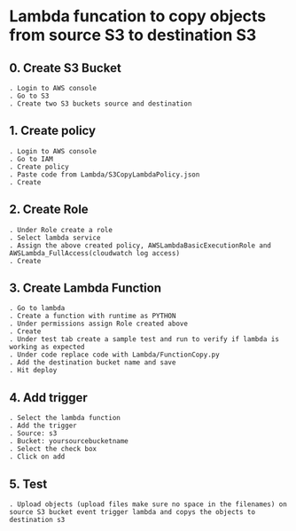 # Lambda funcation to copy objects from source S3 to destination S3

## 0. Create S3 Bucket ##
```
. Login to AWS console
. Go to S3
. Create two S3 buckets source and destination
```
## 1. Create policy ##
```
. Login to AWS console
. Go to IAM
. Create policy
. Paste code from Lambda/S3CopyLambdaPolicy.json
. Create

```
## 2. Create Role
```
. Under Role create a role
. Select lambda service
. Assign the above created policy, AWSLambdaBasicExecutionRole and AWSLambda_FullAccess(cloudwatch log access)
. Create 
```

## 3. Create Lambda Function
```
. Go to lambda
. Create a function with runtime as PYTHON
. Under permissions assign Role created above
. Create
. Under test tab create a sample test and run to verify if lambda is working as expected
. Under code replace code with Lambda/FunctionCopy.py
. Add the destination bucket name and save
. Hit deploy
```
## 4. Add trigger
```
. Select the lambda function
. Add the trigger
. Source: s3
. Bucket: yoursourcebucketname
. Select the check box
. Click on add

```

## 5. Test
```
. Upload objects (upload files make sure no space in the filenames) on source S3 bucket event trigger lambda and copys the objects to destination s3
```